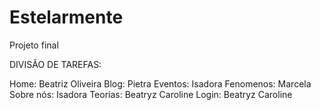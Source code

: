 # Estelarmente
Projeto final

DIVISÃO DE TAREFAS:

Home: Beatriz Oliveira
Blog: Pietra
Eventos: Isadora
Fenomenos: Marcela
Sobre nós: Isadora
Teorias: Beatryz Caroline
Login: Beatryz Caroline
